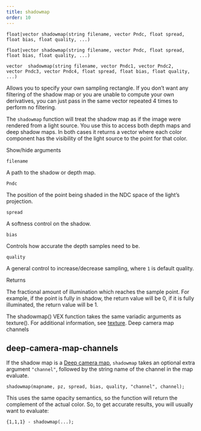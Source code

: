 ```yaml
---
title: shadowmap
order: 10
---
```

`float|vector shadowmap(string filename, vector Pndc, float spread, float bias, float quality, ...)`

`float|vector shadowmap(string filename, vector Pndc, float spread, float bias, float quality, ...)`

`vector  shadowmap(string filename, vector Pndc1, vector Pndc2, vector Pndc3, vector Pndc4, float spread, float bias, float quality, ...)`

Allows you to specify your own sampling rectangle. If you don’t want any filtering of the shadow map or you are unable to compute your own derivatives, you can just pass in the same vector repeated 4 times to perform no filtering.

The `shadowmap` function will treat the shadow map as if the image were
rendered from a light source. You use this to access both depth maps and
deep shadow maps. In both cases it returns a vector where each color
component has the visibility of the light source to the point for that
color.

Show/hide arguments

`filename`

A path to the shadow or depth map.

`Pndc`

The position of the point being shaded in the NDC space of the light’s projection.

`spread`

A softness control on the shadow.

`bias`

Controls how accurate the depth samples need to be.

`quality`

A general control to increase/decrease sampling, where `1` is default quality.

Returns

The fractional amount of illumination which
reaches the sample point. For example, if the point is fully in
shadow, the return value will be 0, if it is fully illuminated, the
return value will be 1.

The shadowmap() VEX function takes the same variadic arguments as texture(). For additional information, see [texture](texture.html "Computes a filtered sample of the texture map specified.").
Deep camera map channels

## deep-camera-map-channels

If the shadow map is a [Deep camera map](../../render/dcm.html),
`shadowmap` takes an optional extra argument `"channel"`, followed by the
string name of the channel in the map evaluate.

```vex
shadowmap(mapname, pz, spread, bias, quality, "channel", channel);

```

This uses the same opacity semantics, so the function will return the
complement of the actual color. So, to get accurate results, you will
usually want to evaluate:

```vex
{1,1,1} - shadowmap(...);

```
